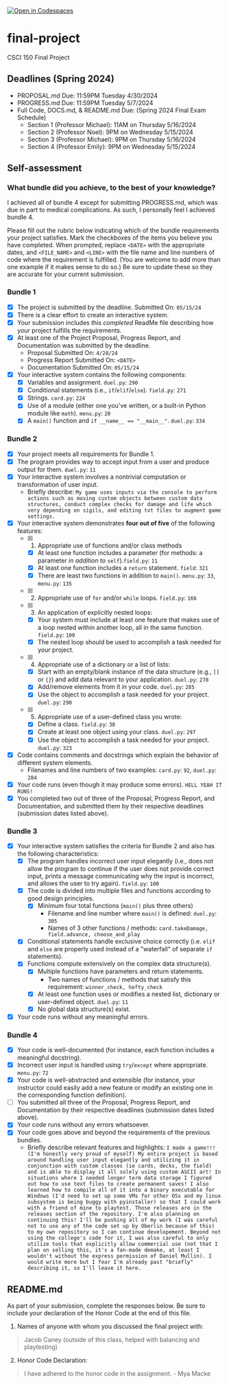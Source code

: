[![Open in Codespaces](https://classroom.github.com/assets/launch-codespace-7f7980b617ed060a017424585567c406b6ee15c891e84e1186181d67ecf80aa0.svg)](https://classroom.github.com/open-in-codespaces?assignment_repo_id=14894857)
# final-project
CSCI 150 Final Project

## Deadlines (Spring 2024)
* PROPOSAL.md Due: 11:59PM Tuesday 4/30/2024
* PROGRESS.md Due: 11:59PM Tuesday 5/7/2024
* Full Code, DOCS.md, & README.md Due: (Spring 2024 Final Exam Schedule)
  * Section 1 (Professor Michael): 11AM on Thursday 5/16/2024
  * Section 2 (Professor Noel): 9PM on Wednesday 5/15/2024
  * Section 3 (Professor Michael): 9PM on Thursday 5/16/2024
  * Section 4 (Professor Emily): 9PM on Wednesday 5/15/2024

## Self-assessment
### What bundle did you achieve, to the best of your knowledge?
I achieved all of bundle 4 except for submitting PROGRESS.md, which was due in part to medical complications. As such, I personally feel I achieved bundle 4. 

Please fill out the rubric below indicating which of the bundle requirements your project satisfies. Mark the checkboxes of the items you believe you have completed. When prompted, replace `<DATE>` with the appropriate dates, and `<FILE_NAME>` and `<LINE>` with the file name and line numbers of code where the requirement is fulfilled. (You are welcome to add more than one example if it makes sense to do so.) Be sure to update these so they are accurate for your current submission.

### Bundle 1 
* [X] The project is submitted by the deadline. Submitted On: `05/15/24` 
* [X] There is a clear effort to create an interactive system.
* [X] Your submission includes this *completed* ReadMe file describing how your project fulfills the requirements.
* [X] At least one of the Project Proposal, Progress Report, and Documentation was submitted by the deadline. 
  * Proposal Submitted On: `4/28/24` 
  * Progress Report Submitted On: `<DATE>` 
  * Documentation Submitted On: `05/15/24` 
* [X] Your interactive system contains the following components: 
    * [X] Variables and assignment. `duel.py`: `290` 
    * [X] Conditional statements (i.e., `if`/`elif`/`else`). `field.py`: `271` 
    * [X] Strings. `card.py`: `224` 
    * [X] Use of a module (either one you've written, or a built-in Python module like `math`). `menu.py`: `20`
    * [X] A `main()` function and `if __name__ == "__main__"`. `duel.py`: `334`

### Bundle 2
* [X] Your project meets all requirements for Bundle 1.
* [X] The program provides way to accept input from a user and produce output for them. `duel.py`: `11`
* [X] Your interactive system involves a nontrivial computation or transformation of user input.
    * Briefly describe: `My game uses inputs via the console to perform actions such as moving custom objects between custom data structures, conduct complex checks for damage and life which very depending on sigils, and editing txt files to augment game settings. `
* [X] Your interactive system demonstrates **four out of five** of the following features: 
    * [X] 1. Appropriate use of functions and/or class methods 
        * [X] At least one function includes a parameter (for methods: a parameter _in addition to_ `self`).`field.py`: `11`
        * [X] At least one function includes a `return` statement. `field`: `321`
        * [X] There are least two functions in addition to `main()`. `menu.py`: `33`, `menu.py`: `135`
    * [X] 2. Appropriate use of `for` and/or `while` loops. `field.py`: `166`
    * [X] 3. An application of explicitly nested loops:
        * [X] Your system must include at least one feature that makes use of a loop nested within another loop, all in the same function. `field.py`: `100`
        * [X] The nested loop should be used to accomplish a task needed for your project.
    * [X] 4. Appropriate use of a dictionary or a list of lists: 
        * [X] Start with an empty/blank instance of the data structure (e.g., `[]` or `{}`) and add data relevant to your application. `duel.py`: `278`
        * [X] Add/remove elements from it in your code. `duel.py`: `285` 
        * [X] Use the object to accomplish a task needed for your project. `duel.py`: `290`
    * [X] 5. Appropriate use of a user-defined class you wrote:
        * [X] Define a class. `field.py`: `38`
        * [X] Create at least one object using your class. `duel.py`: `297`
        * [X] Use the object to accomplish a task needed for your project. `duel.py`: `323`
* [X] Code contains comments and docstrings which explain the behavior of different system elements.
  * Filenames and line numbers of two examples: `card.py`: `92`, `duel.py`: `284`
* [X] Your code runs (even though it may produce some errors). `HELL YEAH IT RUNS!`
* [X] You completed two out of three of the Proposal, Progress Report, and Documentation, and submitted them by their respective deadlines (submission dates listed above).

### Bundle 3 
* [X] Your interactive system satisfies the criteria for Bundle 2 and also has the following characteristics: 
    * [X] The program handles incorrect user input elegantly (i.e., does not allow the program to continue if the user does not provide correct input, prints a message communicating why the input is incorrect, and allows the user to try again). `field.py`: `100`
    * [X] The code is divided into multiple files and functions according to good design principles.
        * [X] Minimum four total functions (`main()` plus three others)
          * Filename and line number where `main()` is defined: `duel.py`: `305`
          * Names of 3 other functions / methods: `card.takeDamage, field.advance, choose_and_play` 
    * [X] Conditional statements handle exclusive choice correctly (i.e. `elif` and `else` are properly used instead of a "waterfall" of separate `if` statements).
    * [X] Functions compute extensively on the complex data structure(s).
        * [X] Multiple functions have parameters and return statements.
          * Two names of functions / methods that satisfy this requirement: `winner_check, hefty_check`
        * [X] At least one function uses or modifies a nested list, dictionary or user-defined object. `duel.py`: `11`
        * [X] No global data structure(s) exist.
* [X] Your code runs without any meaningful errors.

### Bundle 4 
* [X] Your code is well-documented (for instance, each function includes a meaningful docstring).
* [X] Incorrect user input is handled using `try`/`except` where appropriate. `menu.py`: `72`
* [X] Your code is well-abstracted and extensible (for instance, your instructor could easily add a new feature or modify an existing one in the corresponding function definition).
* [ ] You submitted all three of the Proposal, Progress Report, and Documentation by their respective deadlines (submission dates listed above).
* [X] Your code runs without any errors whatsoever.
* [X] Your code goes above and beyond the requirements of the previous bundles.
  * Briefly describe relevant features and highlights: `I made a game!!! (I'm honestly very proud of myself) My entire project is based around handling user input elegantly and utilizing it in conjunction with custom classes (ie cards, decks, the field) and is able to display it all solely using custom ASCII art! In situations where I needed longer term data storage I figured out how to use text files to create permanent saves! I also learned how to compile all of it into a binary executable for Windows (I'd need to set up some VMs for other OSs and my linux subsystem is being buggy with pyinstaller) so that I could work with a friend of mine to playtest. Those releases are in the releases section of the repository. I'm also planning on continuing this! I'll be pushing all of my work (I was careful not to use any of the code set up by Oberlin because of this) to my own repository so I can continue developement. Beyond not using the college's code for it, I was also careful to only utilize tools that explicitly allow commercial use (not that I plan on selling this, it's a fan-made demake, at least I wouldn't without the express permission of Daniel Mullin). I would write more but I fear I'm already past "briefly" describing it, so I'll leave it here.`

## README.md
As part of your submission, complete the responses below. Be sure to include your declaration of the Honor Code at the end of this file.

1. Names of anyone with whom you discussed the final project with:
> Jacob Caney (outside of this class, helped with balancing and playtesting)

2. Honor Code Declaration:
> I have adhered to the honor code in the assignment. - Mya Macke
